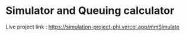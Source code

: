 # Simulator and Queuing calculator
 Live project link : https://simulation-project-phi.vercel.app/mmSimulate
